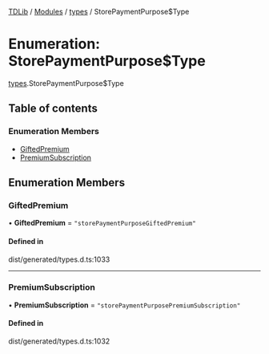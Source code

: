 [TDLib](../README.md) / [Modules](../modules.md) / [types](../modules/types.md) / StorePaymentPurpose$Type

# Enumeration: StorePaymentPurpose$Type

[types](../modules/types.md).StorePaymentPurpose$Type

## Table of contents

### Enumeration Members

- [GiftedPremium](types.StorePaymentPurpose_Type.md#giftedpremium)
- [PremiumSubscription](types.StorePaymentPurpose_Type.md#premiumsubscription)

## Enumeration Members

### GiftedPremium

• **GiftedPremium** = ``"storePaymentPurposeGiftedPremium"``

#### Defined in

dist/generated/types.d.ts:1033

___

### PremiumSubscription

• **PremiumSubscription** = ``"storePaymentPurposePremiumSubscription"``

#### Defined in

dist/generated/types.d.ts:1032
